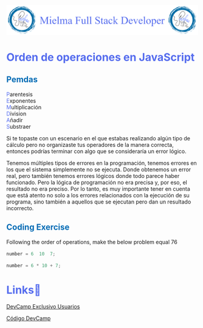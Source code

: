 ![Logo Mielma](/Logo/Logo_Encabezado.png)

# <b><font color="#556CEE">Orden de operaciones en JavaScript</font></b>

## <b><font color="#006cb5">Pemdas</font></b>
<font color="#556CEE">P</font>arentesis  
<font color="#556CEE">E</font>xponentes  
<font color="#556CEE">M</font>ultiplicación  
<font color="#556CEE">D</font>ivision  
<font color="#556CEE">A</font>ñadir  
<font color="#556CEE">S</font>ubstraer

Si te topaste con un escenario en el que estabas realizando algún tipo de cálculo pero no organizaste tus operadores de la manera correcta, entonces podrías terminar con algo que se consideraría un error lógico.  

Tenemos múltiples tipos de errores en la programación, tenemos errores en los que el sistema simplemente no se ejecuta. Donde obtenemos un error real, pero también tenemos errores lógicos donde todo parece haber funcionado. Pero la lógica de programación no era precisa y, por eso, el resultado no era preciso. Por lo tanto, es muy importante tener en cuenta que está atento no solo a los errores relacionados con la ejecución de su programa, sino también a aquellos que se ejecutan pero dan un resultado incorrecto.
## <b><font color="#006cb5">Coding Exercise</font></b>
Following the order of operations, make the below problem equal 76
```js
number = 6  10  7;
```
```js
number = 6 * 10 + 7;
```


# <b><font color="#556CEE">Links🔗</font></b>

[DevCamp Exclusivo Usuarios](https://basque.devcamp.com/pt-full-stack-development-javascript-python-react/guide/order-of-operations-javascript)  

[Código DevCamp](https://github.com/rails-camp/javascript-programming/blob/master/section_b_18_order_of_operations.js)

<!-- [Código Mielma]() -->